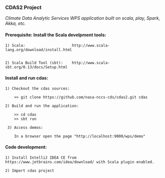 ###                                CDAS2 Project

_Climate Data Analytic Services WPS application built on scala, play, Spark, Akka, etc._

####  Prerequisite: Install the Scala develpment tools:

    1) Scala:                     http://www.scala-lang.org/download/install.html                   
                        
    
    2) Scala Build Tool (sbt):    http://www.scala-sbt.org/0.13/docs/Setup.html
                        

####  Install and run cdas:

    1) Checkout the cdas sources:

        >> git clone https://github.com/nasa-nccs-cds/cdas2.git cdas

    2) Build and run the application:

        >> cd cdas
        >> sbt run

     3) Access demos:

        In a browser open the page "http://localhost:9000/wps/demo"


####  Code development:

    1) Install IntelliJ IDEA CE from https://www.jetbrains.com/idea/download/ with Scala plugin enabled.
    
    2) Import cdas project
    

